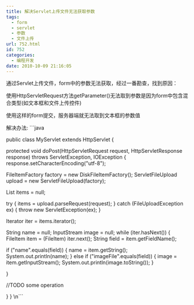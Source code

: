 ```yaml
---
title: 解决Servlet上传文件无法获取参数
tags:
  - form
  - servlet
  - 参数
  - 文件上传
url: 752.html
id: 752
categories:
  - 编程开发
date: 2010-10-09 21:16:05
---
```


通过Servlet上传文件，form中的参数无法获取，经过一番勘查，找到原因：  

使用HttpServletRequest方法getParameter()无法取到参数是因为form中包含混合类型(如文本框和文件上传控件)  

使用这样的form提交，服务器端就无法取到文本框的参数值  

解决办法: ```java  

public class MyServlet extends HttpServlet {  

protected void doPost(HttpServletRequest request, HttpServletResponse response) throws ServletException, IOException { response.setCharacterEncoding("utf-8");  

FileItemFactory factory = new DiskFileItemFactory(); ServletFileUpload upload = new ServletFileUpload(factory);  

List items = null;  

try { items = upload.parseRequest(request); } catch (FileUploadException ex) { throw new ServletException(ex); }  

Iterator iter = items.iterator();  

String name = null; InputStream image = null; while (iter.hasNext()) { FileItem item = (FileItem) iter.next(); String field = item.getFieldName();  

if ("name".equals(field)) { name = item.getString(); System.out.println(name); } else if ("imageFile".equals(field)) { image = item.getInputStream(); System.out.println(image.toString()); }  

}  

//TODO some operation  

} } \\n```
